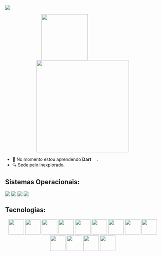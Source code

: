 <!--https://readme-typing-svg.demolab.com/demo/-->
[![](https://readme-typing-svg.demolab.com?font=Special+Elite&size=50&pause=1000&color=0194DD&center=true&vCenter=true&width=900&height=90&lines=%C3%93la+Mundo...;Meu+Nome+%C3%A9+Hildemberg!!;Sou+Dev+Em+Forma%C3%A7%C3%A3o+%F0%9F%A4%93;Tamb%C3%A9m+Sou+Gamer+Nas+horas+vagas)](https://linktr.ee/hilldemberg986)
  
<!--https://github.com/anuraghazra/github-readme-stats-->
<div align = center >
    
[<img align="center" height=150px src="https://git-hub-woad-seven.vercel.app/api?username=Hildemberg986&show_icons=true&theme=algolia&show=reviews&locale=pt-br&cache_seconds=100&include_all_commits=true&custom_title=Status do GitHub de Hildemberg">](https://allinks.me/hildemberg986)
                             <!-- Trinta caracteres de espaço não quebrado: -->
[<img align="center" height=300px src="https://git-hub-woad-seven.vercel.app/api?username=Hildemberg986&hide=shell,Batchfile&include_all_commits=true&langs_count=10&theme=algolia&exclude_repo=github-readme-stats&cache_seconds=60&layout=donut-vertical&locale=pt-br"/>](https://allinks.me/hildemberg986)

</div>

*   🔭 No momento estou aprendendo **Dart** [<img src="https://cdn.jsdelivr.net/gh/devicons/devicon/icons/dart/dart-original.svg" height="14" >](https://cdn.jsdelivr.net/gh/devicons/devicon/icons/dart/dart-original.svg).
*   🔍 Sede pelo inexplorado.

##

## Sistemas Operacionais:

[![](https://img.shields.io/badge/Linux_Mint-87CF3E?style=for-the-badge&logo=linux-mint&logoColor=white)](https://linuxmint.com/) 
[![](https://img.shields.io/badge/Ubuntu-E95420?style=for-the-badge&logo=ubuntu&logoColor=white)](https://ubuntu.com/) 
[![](https://img.shields.io/badge/Windows-0078D6?style=for-the-badge&logo=windows&logoColor=white)](https://www.microsoft.com/PT-BR/windows/windows-11?icid=SSM_AS_Windows11) 
[![](https://img.shields.io/badge/Android-3DDC84?style=for-the-badge&logo=android&logoColor=white)](https://developer.android.com/about/versions/13?gclid=Cj0KCQjwiZqhBhCJARIsACHHEH8oDZEp6FquqMzftOyTPyYElD_Z2vTPeyT2f9M_EOyFHwQPyguZ40saAgKDEALw_wcB&gclsrc=aw.ds&hl=pt-br)


## Tecnologias:

<div align = center >
    
[<img src="https://cdn.jsdelivr.net/gh/devicons/devicon/icons/javascript/javascript-original.svg" width="50"/>](https://cdn.jsdelivr.net/gh/devicons/devicon/icons/javascript/javascript-original.svg) 
[<img src="https://cdn.jsdelivr.net/gh/devicons/devicon/icons/typescript/typescript-original.svg" width="50" />](https://www.typescriptlang.org/) 
[<img src="https://cdn.jsdelivr.net/gh/devicons/devicon/icons/html5/html5-original-wordmark.svg" width="50"/>](https://cdn.jsdelivr.net/gh/devicons/devicon/icons/html5/html5-original-wordmark.svg)
[<img src="https://cdn.jsdelivr.net/gh/devicons/devicon/icons/css3/css3-original-wordmark.svg" width="50"/>](https://cdn.jsdelivr.net/gh/devicons/devicon/icons/css3/css3-original-wordmark.svg) 
[<img src="https://cdn.jsdelivr.net/gh/devicons/devicon/icons/python/python-original-wordmark.svg" width="50"/>](https://www.python.org/) 
[<img src="https://cdn.jsdelivr.net/gh/devicons/devicon@latest/icons/c/c-original.svg" width="50" />](https://learn.microsoft.com/pt-br/cpp/c-language/?view=msvc-170)
[<img src="https://cdn.jsdelivr.net/gh/devicons/devicon/icons/vuejs/vuejs-original-wordmark.svg" width="50" />](https://vuejs.org/) 
[<img src="https://cdn.jsdelivr.net/gh/devicons/devicon/icons/angularjs/angularjs-original.svg" width="50" />](https://angular.io/)
[<img src="https://cdn.jsdelivr.net/gh/devicons/devicon@latest/icons/django/django-plain-wordmark.svg" width="50" />](https://www.djangoproject.com/)
[<img src="https://cdn.jsdelivr.net/gh/devicons/devicon@latest/icons/postgresql/postgresql-original-wordmark.svg" width="50" />](https://www.postgresql.org/)
[<img src="https://cdn.jsdelivr.net/gh/devicons/devicon@latest/icons/postman/postman-original.svg" width="50" />](https://www.postman.com/)
[<img src="https://cdn.jsdelivr.net/gh/devicons/devicon@latest/icons/dynamodb/dynamodb-original.svg" width="50" />](https://aws.amazon.com/pt/pm/dynamodb/?gclid=CjwKCAjw34qzBhBmEiwAOUQcF3lyAdiT359Po5B6O2nbIF_Jj5pKLxg_CsTaE7olt9dHpqc2-9mB7RoCZWoQAvD_BwE&trk=3e4c2258-4f21-4854-9de7-2f6da2ef0989&sc_channel=ps&ef_id=CjwKCAjw34qzBhBmEiwAOUQcF3lyAdiT359Po5B6O2nbIF_Jj5pKLxg_CsTaE7olt9dHpqc2-9mB7RoCZWoQAvD_BwE:G:s&s_kwcid=AL!4422!3!589951433441!e!!g!!dynamodb!16393976581!133547551333)
[<img src="https://cdn.jsdelivr.net/gh/devicons/devicon@latest/icons/djangorest/djangorest-original.svg" width="50" />](https://www.django-rest-framework.org/)
          

</div>
